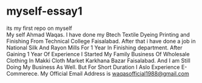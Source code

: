 # myself-essay1
its my first repo on myself
<br/>
My self Ahmad Waqas.
I have done my Btech Textile Dyeing Printing and Finishing From Technical College Faisalabad.
After that i have done a job in National Silk And Rayon Mills For 1 Year In Finishing department.
After Gaining 1 Year Of Experience I Started My Family Business Of Wholesale Clothing In Makki Cloth Market Karkhana Bazar Faisalabad.
And I am Still Doing My Business As Well.
But For Short Duration I Aslo Experience E-Commerece.
My Official Email Address is <a href="mailto:waqasofficial1988@gmail.com">waqasofficial1988@gmail.com</a>
